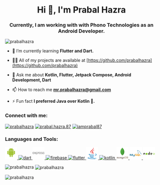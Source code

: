 <h1 align="center">Hi 👋, I'm Prabal Hazra</h1>
<h3 align="center">Currently, I am working with with Phono Technologies as an Android Developer.</h3>

<p align="left"> <img src="https://komarev.com/ghpvc/?username=prabalhazra&label=Profile%20views&color=0e75b6&style=flat" alt="prabalhazra" /> </p>

- 🌱 I’m currently learning **Flutter and Dart.**

- 👨‍💻 All of my projects are available at [https://github.com/prabalhazra](https://github.com/prabalhazra)

- 💬 Ask me about **Kotlin, Flutter, Jetpack Compose, Android Development, Dart**

- 📫 How to reach me **mr.prabalhazra@gmail.com**

- ⚡ Fun fact **I preferred Java over Kotlin 🫢.**

<h3 align="left">Connect with me:</h3>
<p align="left">
<a href="https://linkedin.com/in/prabalhazra" target="blank"><img align="center" src="https://raw.githubusercontent.com/rahuldkjain/github-profile-readme-generator/master/src/images/icons/Social/linked-in-alt.svg" alt="prabalhazra" height="30" width="40" /></a>
<a href="https://fb.com/prabal.hazra.87" target="blank"><img align="center" src="https://raw.githubusercontent.com/rahuldkjain/github-profile-readme-generator/master/src/images/icons/Social/facebook.svg" alt="prabal.hazra.87" height="30" width="40" /></a>
<a href="https://instagram.com/iamprabal87" target="blank"><img align="center" src="https://raw.githubusercontent.com/rahuldkjain/github-profile-readme-generator/master/src/images/icons/Social/instagram.svg" alt="iamprabal87" height="30" width="40" /></a>
</p>

<h3 align="left">Languages and Tools:</h3>
<p align="left"> <a href="https://developer.android.com" target="_blank" rel="noreferrer"> <img src="https://raw.githubusercontent.com/devicons/devicon/master/icons/android/android-original-wordmark.svg" alt="android" width="40" height="40"/> </a> <a href="https://dart.dev" target="_blank" rel="noreferrer"> <img src="https://www.vectorlogo.zone/logos/dartlang/dartlang-icon.svg" alt="dart" width="40" height="40"/> </a> <a href="https://expressjs.com" target="_blank" rel="noreferrer"> <img src="https://raw.githubusercontent.com/devicons/devicon/master/icons/express/express-original-wordmark.svg" alt="express" width="40" height="40"/> </a> <a href="https://firebase.google.com/" target="_blank" rel="noreferrer"> <img src="https://www.vectorlogo.zone/logos/firebase/firebase-icon.svg" alt="firebase" width="40" height="40"/> </a> <a href="https://flutter.dev" target="_blank" rel="noreferrer"> <img src="https://www.vectorlogo.zone/logos/flutterio/flutterio-icon.svg" alt="flutter" width="40" height="40"/> </a> <a href="https://www.java.com" target="_blank" rel="noreferrer"> <img src="https://raw.githubusercontent.com/devicons/devicon/master/icons/java/java-original.svg" alt="java" width="40" height="40"/> </a> <a href="https://kotlinlang.org" target="_blank" rel="noreferrer"> <img src="https://www.vectorlogo.zone/logos/kotlinlang/kotlinlang-icon.svg" alt="kotlin" width="40" height="40"/> </a> <a href="https://www.mongodb.com/" target="_blank" rel="noreferrer"> <img src="https://raw.githubusercontent.com/devicons/devicon/master/icons/mongodb/mongodb-original-wordmark.svg" alt="mongodb" width="40" height="40"/> </a> <a href="https://www.mysql.com/" target="_blank" rel="noreferrer"> <img src="https://raw.githubusercontent.com/devicons/devicon/master/icons/mysql/mysql-original-wordmark.svg" alt="mysql" width="40" height="40"/> </a> <a href="https://nodejs.org" target="_blank" rel="noreferrer"> <img src="https://raw.githubusercontent.com/devicons/devicon/master/icons/nodejs/nodejs-original-wordmark.svg" alt="nodejs" width="40" height="40"/> </a> </p>

<p><img align="left" src="https://github-readme-stats.vercel.app/api/top-langs?username=prabalhazra&show_icons=true&locale=en&layout=compact" alt="prabalhazra" /></p>

<p>&nbsp;<img align="center" src="https://github-readme-stats.vercel.app/api?username=prabalhazra&show_icons=true&locale=en" alt="prabalhazra" /></p>

<p><img align="center" src="https://github-readme-streak-stats.herokuapp.com/?user=prabalhazra&" alt="prabalhazra" /></p>
